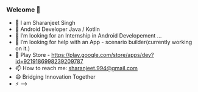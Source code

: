 ### Welcome 👋

- 🔭 I am Sharanjeet Singh
- 🌱 Android Developer Java / Kotlin 
- 👯 I’m looking for an Internship in Android Developement ...
- 🤔 I’m looking for help with an App - scenario builder(currently working on it.)
- 💬 Play Store - https://play.google.com/store/apps/dev?id=9219186998239209787
- 📫 How to reach me: sharanjeet.994@gmail.com
- 😄 Bridging Innovation Together
- ⚡ 
-->
